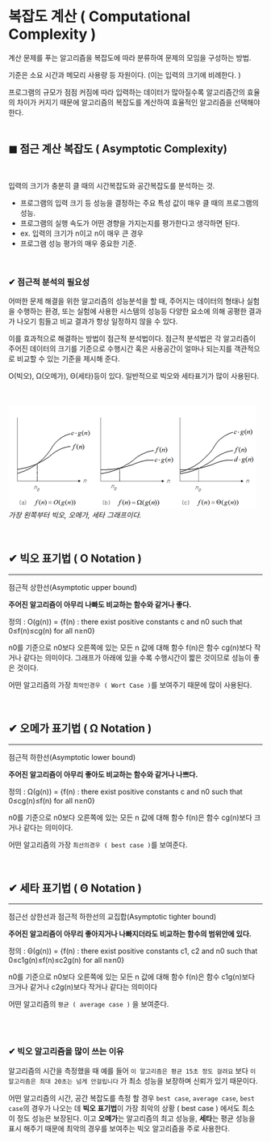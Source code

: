 # 복잡도 계산 ( Computational Complexity )

계산 문제를 푸는 알고리즘을 복잡도에 따라 분류하여 문제의 모임을 구성하는 방법.

기준은 소요 시간과 메모리 사용량 등 자원이다. (이는 입력의 크기에 비례한다. )

프로그램의 규모가 점점 커짐에 따라 입력하는 데이터가 많아질수록 알고리즘간의 효율의 차이가 커지기 때문에 알고리즘의 복잡도를 계산하여 효율적인 알고리즘을 선택해야한다.
<br><br>


## ◼ 점근 계산 복잡도 ( Asymptotic Complexity)

<br>

입력의 크기가 충분히 클 때의 시간복잡도와 공간복잡도를 분석하는 것. 

- 프로그램의 입력 크기 등 성능을 결정하는 주요 특성 값이 매우 클 때의 프로그램의 성능.
- 프로그램의 실행 속도가 어떤 경향을 가지는지를 평가한다고 생각하면 된다.
- ex. 입력의 크기가 n이고 n이 매우 큰 경우
- 프로그램 성능 평가의 매우 중요한 기준.

<br>

### ✔ 점근적 분석의 필요성
어떠한 문제 해결을 위한 알고리즘의 성능분석을 할 때, 주어지는 데이터의 형태나 실험을 수행하는 환경, 또는 실험에 사용한 시스템의 성능등 다양한 요소에 의해 공평한 결과가 나오기 힘들고 비교 결과가 항상 일정하지 않을 수 있다.

이를 효과적으로 해결하는 방법이 점근적 분석법이다. 점근적 분석법은 각 알고리즘이 주어진 데이터의 크기를 기준으로 수행시간 혹은 사용공간이 얼마나 되는지를 객관적으로 비교할 수 있는 기준을 제시해 준다.

O(빅오), Ω(오메가), Θ(세타)등이 있다. 일반적으로 빅오와 세타표기가 많이 사용된다.

<br><br>
![](/algorithm/Computational-Complexity/graph.png)
*가장 왼쪽부터 빅오, 오메가, 세타 그래프이다.*

<br>

## ✔ 빅오 표기법 ( O Notation )
-----
점근적 상한선(Asymptotic upper bound)

**주어진 알고리즘이 아무리 나빠도 비교하는 함수와 같거나 좋다.**

정의 : O(g(n)) = {f(n) : there exist positive constants c and n0 such that 0≤f(n)≤cg(n) for all n≥n0}

n0를 기준으로 n0보다 오른쪽에 있는 모든 n 값에 대해 함수 f(n)은 함수 cg(n)보다 작거나 같다는 의미이다. 그래프가 아래에 있을 수록 수행시간이 짧은 것이므로 성능이 좋은 것이다.

어떤 알고리즘의 가장 `최악인경우 ( Wort Case )`를 보여주기 때문에 많이 사용된다.

<br>

## ✔ 오메가 표기법 ( Ω Notation )
-----
점근적 하한선(Asymptotic lower bound)

**주어진 알고리즘이 아무리 좋아도 비교하는 함수와 같거나 나쁘다.**

정의 : Ω(g(n)) = {f(n) : there exist positive constants c and n0 such that 0≤cg(n)≤f(n) for all n≥n0}

n0를 기준으로 n0보다 오른쪽에 있는 모든 n 값에 대해 함수 f(n)은 함수 cg(n)보다 크거나 같다는 의미이다.

어떤 알고리즘의 가장 `최선의경우 ( best case )`를 보여준다.


<br>

## ✔ 세타 표기법 ( Θ Notation )
-----
점근선 상한선과 점근적 하한선의 교집합(Asymptotic tighter bound)

**주어진 알고리즘이 아무리 좋아지거나 나빠지더라도 비교하는 함수의 범위안에 있다.**

정의 : Θ(g(n)) = {f(n) : there exist positive constants c1, c2 and n0 such that 0≤c1g(n)≤f(n)≤c2g(n) for all n≥n0}

n0를 기준으로 n0보다 오른쪽에 있는 모든 n 값에 대해 함수 f(n)은 함수 c1g(n)보다 크거나 같거나 c2g(n)보다 작거나 같다는 의미이다

어떤 알고리즘의 `평균 ( average case )` 을 보여준다. 

<br>
<br>

### ✔ 빅오 알고리즘을 많이 쓰는 이유

 알고리즘의 시간을 측정했을 때 예를 들어 `이 알고리즘은 평균 15초 정도 걸려요` 보다 `이 알고리즘은 최대 20초는 넘게 안걸립니다` 가 최소 성능을 보장하며 신뢰가 있기 때문이다.

 어떤 알고리즘의 시간, 공간 복잡도를 측정 할 경우 `best case`, `average case`, `best case`의 경우가 나오는 데 **빅오 표기법**이 가장 최악의 상황 ( best case ) 에서도 최소 이 정도 성능은 보장된다. 이고
 **오메가**는 알고리즘의 최고 성능을, **세타**는 평균 성능을 표시 해주기 때문에 최악의 경우를 보여주는 빅오 알고리즘을 주로 사용한다.